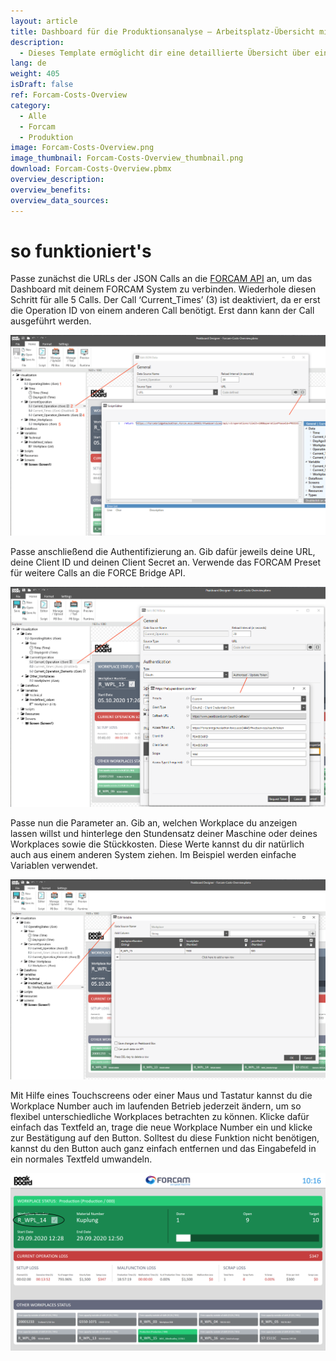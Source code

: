 ```yaml
---
layout: article
title: Dashboard für die Produktionsanalyse – Arbeitsplatz-Übersicht mit Anbindung an FORCAM FORCE™
description: 
  - Dieses Template ermöglicht dir eine detaillierte Übersicht über einen einzelnen Arbeitsplatz in der Produktion. Es verwendet eine Anbindung an FORCAM FORCE™, der IT-Plattform für das industrielle Internet der Dinge (IIoT) von FORCAM. Die Produktionsdaten, die du dir aus der FORCAM FORCE™ Bridge API ziehst, kannst du mit weiteren Parametern, wie hier dem  Stundensatz und Stückpreis, in Relation setzen. Dies dient nicht nur der Auftragsübersicht und dem Monitoring der aktuellen Operation, sondern gibt dir auch Transparenz über die resultierenden Kosten bzw. Fehlkosten, z.B. in Folge eines Maschinenausfalls. So unterstützt dich das Template bei der Prozessoptimierung in deiner Fertigung und trägt damit zu einer Verbesserung der Produktivität bei.
lang: de
weight: 405
isDraft: false
ref: Forcam-Costs-Overview
category:
  - Alle
  - Forcam
  - Produktion
image: Forcam-Costs-Overview.png
image_thumbnail: Forcam-Costs-Overview_thumbnail.png
download: Forcam-Costs-Overview.pbmx
overview_description:
overview_benefits:
overview_data_sources:
---
```


# so funktioniert's

Passe zunächst die URLs der JSON Calls an die [FORCAM API](https://docs.forcebridge.io/) an, um das Dashboard mit deinem FORCAM System zu verbinden. Wiederhole diesen Schritt für alle 5 Calls. Der Call ‘Current_Times’ (3) ist deaktiviert, da er erst die Operation ID von einem anderen Call benötigt. Erst dann kann der Call ausgeführt werden.

![](img/forcam-call-url.png)

Passe anschließend die Authentifizierung an. Gib dafür jeweils deine URL, deine Client ID und deinen Client Secret an. Verwende das FORCAM Preset für weitere Calls an die FORCE Bridge API.

![](img/forcam-oauth-update.png)

Passe nun die Parameter an. Gib an, welchen Workplace du anzeigen lassen willst und hinterlege den Stundensatz deiner Maschine oder deines Workplaces sowie die Stückkosten. Diese Werte kannst du dir natürlich auch aus einem anderen System ziehen. Im Beispiel werden einfache Variablen verwendet.

![](img/forcam-workplace-and-prices.png)

Mit Hilfe eines Touchscreens oder einer Maus und Tastatur kannst du die Workplace Number auch im laufenden Betrieb jederzeit ändern, um so flexibel unterschiedliche Workplaces betrachten zu können. Klicke dafür einfach das Textfeld an, trage die neue Workplace Number ein und klicke zur Bestätigung auf den Button. Solltest du diese Funktion nicht benötigen, kannst du den Button auch ganz einfach entfernen und das Eingabefeld in ein normales Textfeld umwandeln.

![](img/forcam-cost-overview-live-edit.png)
